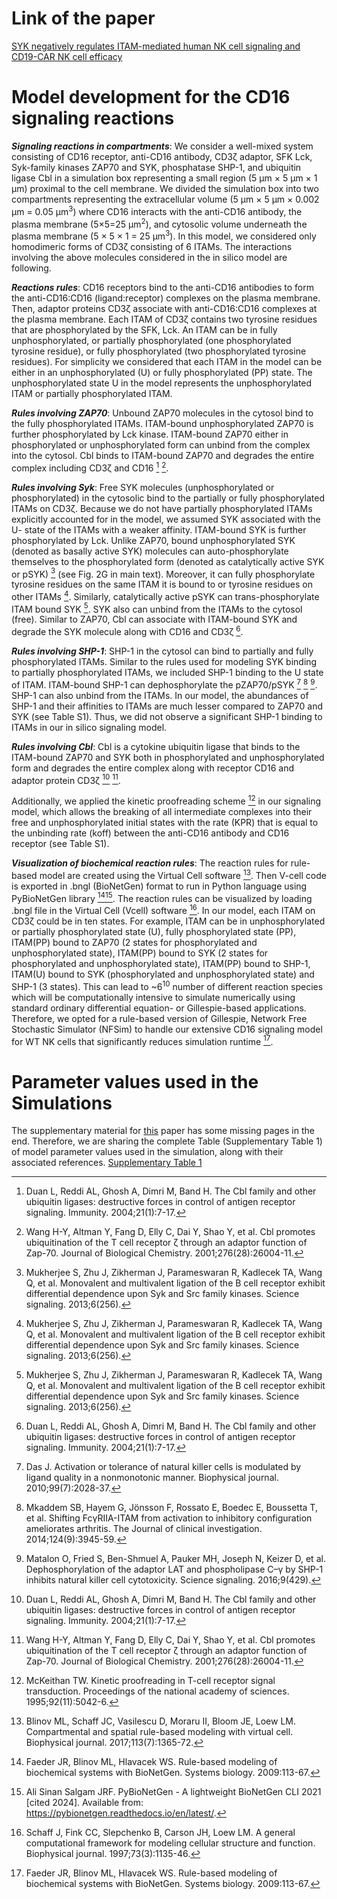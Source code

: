 # Link of the paper
[SYK negatively regulates ITAM-mediated human NK cell signaling and CD19-CAR NK cell efficacy ](https://academic.oup.com/jimmunol/advance-article/doi/10.1093/jimmun/vkaf012/8064673?login=true)

# Model development for the CD16 signaling reactions



***Signaling reactions in compartments***: We consider a well-mixed system consisting of CD16 receptor, anti-CD16 antibody, CD3ζ adaptor, SFK Lck, Syk-family kinases ZAP70 and SYK, phosphatase SHP-1, and ubiquitin ligase Cbl in a simulation box representing a small region (5 μm × 5 μm × 1 μm) proximal to the cell membrane. We divided the simulation box into two compartments representing the extracellular volume (5 μm × 5 μm × 0.002 μm = 0.05 μm<sup>3</sup>) where CD16 interacts with the anti-CD16 antibody,  the plasma membrane (5×5=25 μm<sup>2</sup>), and cytosolic volume underneath the plasma membrane (5 × 5 × 1 = 25 μm<sup>3</sup>). In this model, we considered only homodimeric forms of CD3ζ consisting of 6 ITAMs.  The interactions involving the above molecules considered in the in silico model are following.

***Reactions rules***: CD16 receptors bind to the anti-CD16 antibodies to form the anti-CD16:CD16 (ligand:receptor) complexes on the plasma membrane. Then, adaptor proteins CD3ζ associate with anti-CD16:CD16 complexes at the plasma membrane. Each ITAM of CD3ζ contains two tyrosine residues that are phosphorylated by the SFK, Lck. An ITAM can be in fully unphosphorylated, or partially phosphorylated (one phosphorylated tyrosine residue), or fully phosphorylated (two phosphorylated tyrosine residues).  For simplicity we considered that each ITAM in the model can be either in an unphosphorylated (U) or fully phosphorylated (PP) state. The unphosphorylated state U in the model represents the unphosphorylated ITAM or partially phosphorylated ITAM. 

***Rules involving ZAP70***: Unbound ZAP70 molecules in the cytosol bind to the fully phosphorylated ITAMs.  ITAM-bound unphosphorylated ZAP70 is further phosphorylated by Lck kinase.  ITAM-bound ZAP70 either in phosphorylated or unphosphorylated form can unbind from the complex into the cytosol. Cbl binds to ITAM-bound ZAP70 and degrades the entire complex including CD3ζ and CD16 [^1] [^2]. 

***Rules involving Syk***: Free SYK molecules (unphosphorylated or phosphorylated) in the cytosolic bind to the partially or fully phosphorylated ITAMs on CD3ζ. Because we do not have partially phosphorylated ITAMs explicitly accounted for in the model, we assumed SYK associated with the U- state of the ITAMs with a weaker affinity. ITAM-bound SYK is further phosphorylated by Lck.  Unlike ZAP70, bound unphosphorylated SYK (denoted as basally active SYK) molecules can auto-phosphorylate themselves to the phosphorylated form (denoted as catalytically active SYK or pSYK) [^3] (see Fig. 2G in main text). Moreover, it can fully phosphorylate tyrosine residues on the same ITAM it is bound to or tyrosine residues on other ITAMs [^3]. Similarly, catalytically active pSYK can trans-phosphorylate ITAM bound SYK [^3]. SYK also can unbind from the ITAMs to the cytosol (free). Similar to ZAP70, Cbl can associate with ITAM-bound SYK and degrade the SYK molecule along with CD16 and CD3ζ [^1].

***Rules involving SHP-1***: SHP-1 in the cytosol can bind to partially and fully phosphorylated ITAMs. Similar to the rules used for modeling SYK binding to partially phosphorylated ITAMs, we included SHP-1 binding to the U state of ITAM.  ITAM-bound SHP-1 can dephosphorylate the pZAP70/pSYK [^4] [^5] [^6]. SHP-1 can also unbind from the ITAMs. In our model, the abundances of SHP-1 and their affinities to ITAMs are much lesser compared to ZAP70 and SYK (see Table S1). Thus, we did not observe a significant SHP-1 binding to ITAMs in our in silico signaling model.

***Rules involving Cbl***: Cbl is a cytokine ubiquitin ligase that binds to the ITAM-bound ZAP70 and SYK both in phosphorylated and unphosphorylated form and degrades the entire complex along with receptor CD16 and adaptor protein CD3ζ [^1] [^2].

Additionally, we applied the kinetic proofreading scheme [^7] in our signaling model, which allows the breaking of all intermediate complexes into their free and unphosphorylated initial states with the rate (KPR) that is equal to the unbinding rate (koff) between the anti-CD16 antibody and CD16 receptor (see Table S1). 

***Visualization of biochemical reaction rules***: The reaction rules for rule-based model are created using the Virtual Cell software [^8]. Then V-cell code is exported in .bngl (BioNetGen) format to run in Python language using PyBioNetGen library [^9][^10]. The reaction rules can be visualized by loading .bngl file in the Virtual Cell (Vcell) software [^11]. In our model, each ITAM on CD3ζ could be in ten states. For example, ITAM can be in unphosphorylated or partially phosphorylated state (U), fully phosphorylated state (PP), ITAM(PP) bound to ZAP70 (2 states for phosphorylated and unphosphorylated state), ITAM(PP) bound to SYK (2 states for phosphorylated and unphosphorylated state), ITAM(PP) bound to SHP-1, ITAM(U) bound to SYK (phosphorylated and unphosphorylated state) and SHP-1 (3 states). This can lead to ~6<sup>10</sup> number of different reaction species which will be computationally intensive to simulate numerically using standard ordinary differential equation- or Gillespie-based applications. Therefore, we opted for a rule-based version of Gillespie, Network Free Stochastic Simulator (NFSim) to handle our extensive CD16 signaling model for WT NK cells that significantly reduces simulation runtime [^9].

# Parameter values used in the Simulations

The supplementary material for [this](https://academic.oup.com/jimmunol/advance-article/doi/10.1093/jimmun/vkaf012/8064673?login=true) paper has some missing pages in the end. Therefore, we are sharing the complete Table (Supplementary Table 1) of model parameter values used in the simulation, along with their associated references.
[Supplementary Table 1](https://github.com/indraniny/ZAP_SYK_roles/blob/main/Millan%20Supplementary%20Materials.pdf)


[^1]: Duan L, Reddi AL, Ghosh A, Dimri M, Band H. The Cbl family and other ubiquitin ligases: destructive forces in control of antigen receptor signaling. Immunity. 2004;21(1):7-17.

[^2]: Wang H-Y, Altman Y, Fang D, Elly C, Dai Y, Shao Y, et al. Cbl promotes ubiquitination of the T cell receptor ζ through an adaptor function of Zap-70. Journal of Biological Chemistry. 2001;276(28):26004-11.

[^3]: Mukherjee S, Zhu J, Zikherman J, Parameswaran R, Kadlecek TA, Wang Q, et al. Monovalent and multivalent ligation of the B cell receptor exhibit differential dependence upon Syk and Src family kinases. Science signaling. 2013;6(256).

[^4]: Das J. Activation or tolerance of natural killer cells is modulated by ligand quality in a nonmonotonic manner. Biophysical journal. 2010;99(7):2028-37.

[^5]: Mkaddem SB, Hayem G, Jönsson F, Rossato E, Boedec E, Boussetta T, et al. Shifting FcγRIIA-ITAM from activation to inhibitory configuration ameliorates arthritis. The Journal of clinical investigation. 2014;124(9):3945-59.

[^6]: Matalon O, Fried S, Ben-Shmuel A, Pauker MH, Joseph N, Keizer D, et al. Dephosphorylation of the adaptor LAT and phospholipase C–γ by SHP-1 inhibits natural killer cell cytotoxicity. Science signaling. 2016;9(429).

[^7]: McKeithan TW. Kinetic proofreading in T-cell receptor signal transduction. Proceedings of the national academy of sciences. 1995;92(11):5042-6.

[^8]: Blinov ML, Schaff JC, Vasilescu D, Moraru II, Bloom JE, Loew LM. Compartmental and spatial rule-based modeling with virtual cell. Biophysical journal. 2017;113(7):1365-72.

[^9]: Faeder JR, Blinov ML, Hlavacek WS. Rule-based modeling of biochemical systems with BioNetGen. Systems biology. 2009:113-67.

[^10]: Ali Sinan Salgam JRF. PyBioNetGen - A lightweight BioNetGen CLI
 2021 [cited 2024]. Available from: https://pybionetgen.readthedocs.io/en/latest/.

[^11]: Schaff J, Fink CC, Slepchenko B, Carson JH, Loew LM. A general computational framework for modeling cellular structure and function. Biophysical journal. 1997;73(3):1135-46.


